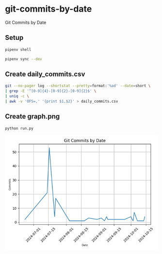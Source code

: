 # git-commits-by-date
Git Commits by Date

## Setup

```bash
pipenv shell
```

```bash
pipenv sync --dev
```

## Create daily_commits.csv

```bash
git --no-pager log --shortstat --pretty=format:'%ad' --date=short \
| grep -E '^[0-9]{4}-[0-9]{2}-[0-9]{2}$' \
| uniq -c \
| awk -v 'OFS=,' '{print $1,$2}' > daily_commits.csv
```

## Create graph.png

```bash
python run.py
```

![](graph.png)
